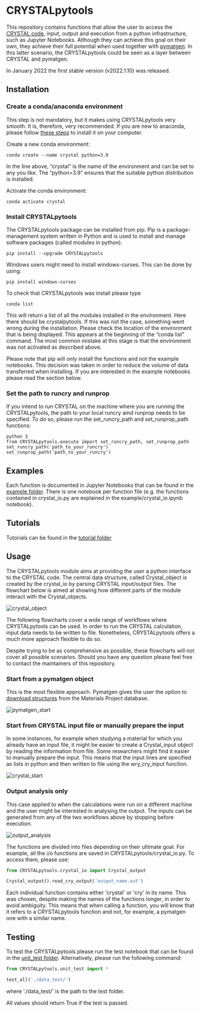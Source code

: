 # CRYSTALpytools
This repository contains functions that allow the user to access the <a href="https://www.crystal.unito.it/index.php">CRYSTAL code</a>, input, output and execution from a python infrastructure, such as Jupyter Notebooks. Although they can achieve this goal on their own, they achieve their full potential when used together with <a href="https://pymatgen.org/index.html">pymatgen</a>. In this latter scenario, the CRYSTALpytools could be seen as
a layer between CRYSTAL and pymatgen.

In January 2022 the first stable version (v2022.1.10) was released.

## Installation

### Create a conda/anaconda environment
This step is not mandatory, but it makes using CRYSTALpytools very smooth. It is, therefore, very recommended. If you are new to anaconda, please follow <a href="https://docs.conda.io/projects/conda/en/latest/user-guide/install/index.html">these steps</a> to install it on your computer.

Create a new conda environment:
``` console
conda create --name crystal python=3.9
```

In the line above, “crystal” is the name of the environment and can be set to any you like. The “python=3.9” ensures that the suitable python distribution is installed.

Activate the conda environment:
``` console
conda activate crystal
```

### Install CRYSTALpytools

The CRYSTALpytools package can be installed from pip. Pip is a package-management system written in Python and is used to install and manage software packages (called modules in python).

``` console
pip install --upgrade CRYSTALpytools
```

Windows users might need to install windows-curses. This can be done by using:

``` console
pip install windows-curses
```

To check that CRYSTALpytools was install please type

``` console
conda list
```

This will return a list of all the modules installed in the environment. Here there should be crystalpytools. If this was not the case, something went wrong during the installation. Please check the location of the environment that is being displayed. This appears at the beginning of the “conda list” command. The most common mistake at this stage is that the environment was not activated as described above.


Please note that pip will only install the functions and not the example notebooks. This decision was taken in order to reduce the volume of data transferred when installing. If you are interested in the example notebooks please read the section below.

### Set the path to runcry and runprop

If you intend to run CRYSTAL on the machine where you are running the CRYSTALpytools, the path to your local runcry amd runprop needs to be specified. To do so, please run the set_runcry_path and set_runprop_path functions:
``` console
python 3
from CRYSTALpytools.execute import set_runcry_path, set_runprop_path
set_runcry_path('path_to_your_runcry')
set_runprop_path('path_to_your_runcry')
```

## Examples
Each function is documented in Jupyter Notebooks that can be found in the  [example folder](examples/). There is one notebook per function file (e.g. the functions contained in crystal_io.py are explained in the example/crystal_io.ipynb notebook).


## Tutorials
Tutorials can be found in the [tutorial folder](tutorial/)
## Usage

The CRYSTALpytools module aims at providing the user a python interface to the CRYSTAL code. The central data structure, called Crystal_object is created by the crystal_io by parsing CRYSTAL input/output files. The flowchart below is aimed at showing how different parts of the module interact with the Crystal_objects.

![crystal_object](docs_source/_static/crystal_object.jpg)

The following flowcharts cover a wide range of workflows where CRYSTALpytools can be used. In order to run the CRYSTAL calculation, input data needs to be written to file. Nonetheless, CRYSTALpytools offers a much more approach flexible to do so.

Despite trying to be as comprehensive as possible, these flowcharts will not cover all possible scenarios. Should you have any question please feel free to contact the maintainers of this repository.

### Start from a pymatgen object
This is the most flexible approach. Pymatgen gives the user the option to <a href="https://pymatgen.org/pymatgen.ext.matproj.html?highlight=mprester#pymatgen.ext.matproj.MPRester">download structures</a> from the Materials Project database.

![pymatgen_start](docs_source/_static/pymatgen_start.png)

### Start from CRYSTAL input file or manually prepare the input
In some instances, for example when studying a material for which you already have an input file, it might be easier to create a Crystal_input object by reading the information from file. Some researchers might find it easier to manually prepare the input. This means that the input lines are specified as lists in python and then written to file using the wry_cry_input function.

![crystal_start](docs_source/_static/crystal_start.png)

### Output analysis only
This case applied to when the calculations were run on a different machine and the user might be interested in analysing the output. The inputs can be generated from any of the two workflows above by stopping before execution.

![output_analysis](docs_source/_static/output_analysis.png)

The functions are divided into files depending on their ultimate goal. For example, all the i/o functions are saved in CRYSTALpytools/crystal_io.py. To access them, please use:

``` python
from CRYSTALpytools.crystal_io import Crystal_output

Crystal_output().read_cry_output('output_name.out')
```

Each individual function contains either 'crystal' or 'cry' in its name. This was chosen, despite making the names of the functions longer, in order to avoid ambiguity. This means that when calling a function, you will know that it refers to a CRYSTALpytools function and not, for example, a pymatgen one with a similar name.

## Testing
To test the CRYSTALpytools please run the test notebook that can be found in the [unit_test folder](unit_test/). Alternatively, please run the following command:

``` python
from CRYSTALpytools.unit_test import *

test_all('./data_test/')
```
where './data_test/' is the path to the test folder.

All values should return True if the test is passed.
